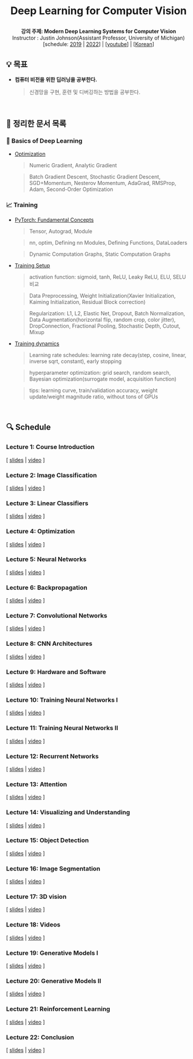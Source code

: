 <div width="100%" height="100%" align="center">
  
<h1 align="center">
  <p align="center">Deep Learning for Computer Vision</p>
  <a href="https://web.eecs.umich.edu/~justincj/teaching/eecs498/WI2022/">
  </a>
</h1>
  
  
<b>강의 주제: Modern Deep Learning Systems for Computer Vision</b></br>
Instructor : Justin Johnson(Assistant Professor, University of Michigan)</br>
[schedule: [2019](https://web.eecs.umich.edu/~justincj/teaching/eecs498/FA2019/schedule.html) | [2022](https://web.eecs.umich.edu/~justincj/teaching/eecs498/WI2022/schedule.html)] | [[youtube](https://youtube.com/playlist?list=PL5-TkQAfAZFbzxjBHtzdVCWE0Zbhomg7r)] | [[Korean](https://sites.google.com/view/statml-smwu-2020s)]</b>

</div>

## :bulb: 목표

- **컴퓨터 비전을 위한 딥러닝을 공부한다.**

  > 신경망을 구현, 훈련 및 디버깅하는 방법을 공부한다.

</br>

## 🚩 정리한 문서 목록

### 🔧 Basics of Deep Learning

- [Optimization](https://github.com/erectbranch/Deep_Learning_for_Computer_Vision/tree/master/lec04)

  > Numeric Gradient, Analytic Gradient
  
  > Batch Gradient Descent, Stochastic Gradient Descent, SGD+Momentum, Nesterov Momentum, AdaGrad, RMSProp, Adam, Second-Order Optimization

### 📈 Training

- [PyTorch: Fundamental Concepts](https://github.com/erectbranch/Deep_Learning_for_Computer_Vision/tree/master/lec09/summary01)

  > Tensor, Autograd, Module

  > nn, optim, Defining nn Modules, Defining Functions, DataLoaders

  > Dynamic Computation Graphs, Static Computation Graphs

- [Training Setup](https://github.com/erectbranch/Deep_Learning_for_Computer_Vision/tree/master/lec10)

  > activation function: sigmoid, tanh, ReLU, Leaky ReLU, ELU, SELU 비교

  > Data Preprocessing, Weight Initialization(Xavier Initialization, Kaiming Initialization, Residual Block correction)

  > Regularization: L1, L2, Elastic Net, Dropout, Batch Normalization, Data Augmentation(horizontal flip, random crop, color jitter), DropConnection, Fractional Pooling, Stochastic Depth, Cutout, Mixup

- [Training dynamics](https://github.com/erectbranch/Deep_Learning_for_Computer_Vision/tree/master/lec11/summary01)

  > Learning rate schedules: learning rate decay(step, cosine, linear, inverse sqrt, constant), early stopping

  > hyperparameter optimization: grid search, random search, Bayesian optimization(surrogate model, acquisition function)

  > tips: learning curve, train/validation accuracy, weight update/weight magnitude ratio, without tons of GPUs

</br>

## :mag: Schedule

### Lecture 1: Course Introduction

[ [slides](https://web.eecs.umich.edu/~justincj/slides/eecs498/498_FA2019_lecture01.pdf) | [video](https://www.youtube.com/watch?v=dJYGatp4SvA&list=PL5-TkQAfAZFbzxjBHtzdVCWE0Zbhomg7r) ]

### Lecture 2: Image Classification

[ [slides](https://web.eecs.umich.edu/~justincj/slides/eecs498/498_FA2019_lecture02.pdf) | [video](https://www.youtube.com/watch?v=0nqvO3AM2Vw&list=PL5-TkQAfAZFbzxjBHtzdVCWE0Zbhomg7r) ]

### Lecture 3: Linear Classifiers

[ [slides](https://web.eecs.umich.edu/~justincj/slides/eecs498/498_FA2019_lecture03.pdf) | [video](https://www.youtube.com/watch?v=qcSEP17uKKY&list=PL5-TkQAfAZFbzxjBHtzdVCWE0Zbhomg7r) ]

### Lecture 4: Optimization

[ [slides](https://web.eecs.umich.edu/~justincj/slides/eecs498/498_FA2019_lecture04.pdf) | [video](https://www.youtube.com/watch?v=YnQJTfbwBM8&list=PL5-TkQAfAZFbzxjBHtzdVCWE0Zbhomg7r) ]

### Lecture 5: Neural Networks

[ [slides](https://web.eecs.umich.edu/~justincj/slides/eecs498/498_FA2019_lecture05.pdf) | [video](https://www.youtube.com/watch?v=g6InpdhUblE&list=PL5-TkQAfAZFbzxjBHtzdVCWE0Zbhomg7r) ]

### Lecture 6: Backpropagation

[ [slides](https://web.eecs.umich.edu/~justincj/slides/eecs498/498_FA2019_lecture06.pdf) | [video](https://www.youtube.com/watch?v=dB-u77Y5a6A&list=PL5-TkQAfAZFbzxjBHtzdVCWE0Zbhomg7r) ]

### Lecture 7: Convolutional Networks

[ [slides](https://web.eecs.umich.edu/~justincj/slides/eecs498/498_FA2019_lecture07.pdf) | [video](https://www.youtube.com/watch?v=ANyxBVxmdZ0&list=PL5-TkQAfAZFbzxjBHtzdVCWE0Zbhomg7r) ]

### Lecture 8: CNN Architectures

[ [slides](https://web.eecs.umich.edu/~justincj/slides/eecs498/498_FA2019_lecture08.pdf) | [video](https://www.youtube.com/watch?v=XaZIlVrIO-Q&list=PL5-TkQAfAZFbzxjBHtzdVCWE0Zbhomg7r) ]

### Lecture 9: Hardware and Software

[ [slides](https://web.eecs.umich.edu/~justincj/slides/eecs498/498_FA2019_lecture09.pdf) | [video](https://www.youtube.com/watch?v=oXPX8GIOiU4&list=PL5-TkQAfAZFbzxjBHtzdVCWE0Zbhomg7r) ]

### Lecture 10: Training Neural Networks I

[ [slides](https://web.eecs.umich.edu/~justincj/slides/eecs498/498_FA2019_lecture10.pdf) | [video](https://www.youtube.com/watch?v=lGbQlr1Ts7w&list=PL5-TkQAfAZFbzxjBHtzdVCWE0Zbhomg7r) ]

### Lecture 11: Training Neural Networks II

[ [slides](https://web.eecs.umich.edu/~justincj/slides/eecs498/498_FA2019_lecture11.pdf) | [video](https://www.youtube.com/watch?v=WUazOtlti0g&list=PL5-TkQAfAZFbzxjBHtzdVCWE0Zbhomg7r) ]

### Lecture 12: Recurrent Networks

[ [slides](https://web.eecs.umich.edu/~justincj/slides/eecs498/498_FA2019_lecture12.pdf) | [video](https://www.youtube.com/watch?v=dUzLD91Sj-o&list=PL5-TkQAfAZFbzxjBHtzdVCWE0Zbhomg7r) ]

### Lecture 13: Attention

[ [slides](https://web.eecs.umich.edu/~justincj/slides/eecs498/498_FA2019_lecture13.pdf) | [video](https://www.youtube.com/watch?v=YAgjfMR9R_M&list=PL5-TkQAfAZFbzxjBHtzdVCWE0Zbhomg7r) ]

### Lecture 14: Visualizing and Understanding

[ [slides](https://web.eecs.umich.edu/~justincj/slides/eecs498/498_FA2019_lecture14.pdf) | [video](https://www.youtube.com/watch?v=G1hGwHVykDU&list=PL5-TkQAfAZFbzxjBHtzdVCWE0Zbhomg7r) ]

### Lecture 15: Object Detection

[ [slides](https://web.eecs.umich.edu/~justincj/slides/eecs498/498_FA2019_lecture15.pdf) | [video](https://www.youtube.com/watch?v=TB-fdISzpHQ&list=PL5-TkQAfAZFbzxjBHtzdVCWE0Zbhomg7r) ]

### Lecture 16: Image Segmentation

[ [slides](https://web.eecs.umich.edu/~justincj/slides/eecs498/498_FA2019_lecture16.pdf) | [video](https://www.youtube.com/watch?v=9AyMR4IhSWQ&list=PL5-TkQAfAZFbzxjBHtzdVCWE0Zbhomg7r) ]

### Lecture 17: 3D vision

[ [slides](https://web.eecs.umich.edu/~justincj/slides/eecs498/498_FA2019_lecture17.pdf) | [video](https://www.youtube.com/watch?v=S1_nCdLUQQ8&list=PL5-TkQAfAZFbzxjBHtzdVCWE0Zbhomg7r) ]

### Lecture 18: Videos

[ [slides](https://web.eecs.umich.edu/~justincj/slides/eecs498/498_FA2019_lecture18.pdf) | [video](https://www.youtube.com/watch?v=A9D6NXBJdwU&list=PL5-TkQAfAZFbzxjBHtzdVCWE0Zbhomg7r) ]

### Lecture 19: Generative Models I

[ [slides](https://web.eecs.umich.edu/~justincj/slides/eecs498/498_FA2019_lecture19.pdf) | [video](https://www.youtube.com/watch?v=Q3HU2vEhD5Y&list=PL5-TkQAfAZFbzxjBHtzdVCWE0Zbhomg7r) ]

### Lecture 20: Generative Models II

[ [slides](https://web.eecs.umich.edu/~justincj/slides/eecs498/498_FA2019_lecture20.pdf) | [video](https://www.youtube.com/watch?v=igP03FXZqgo&list=PL5-TkQAfAZFbzxjBHtzdVCWE0Zbhomg7r) ]

### Lecture 21: Reinforcement Learning

[ [slides](https://web.eecs.umich.edu/~justincj/slides/eecs498/498_FA2019_lecture21.pdf) | [video](https://www.youtube.com/watch?v=Qex3XzcFKP4&list=PL5-TkQAfAZFbzxjBHtzdVCWE0Zbhomg7r) ]

### Lecture 22: Conclusion

[ [slides](https://web.eecs.umich.edu/~justincj/slides/eecs498/498_FA2019_lecture22.pdf) | [video](https://www.youtube.com/watch?v=s3Ky_Ls4YSY&list=PL5-TkQAfAZFbzxjBHtzdVCWE0Zbhomg7r) ]
